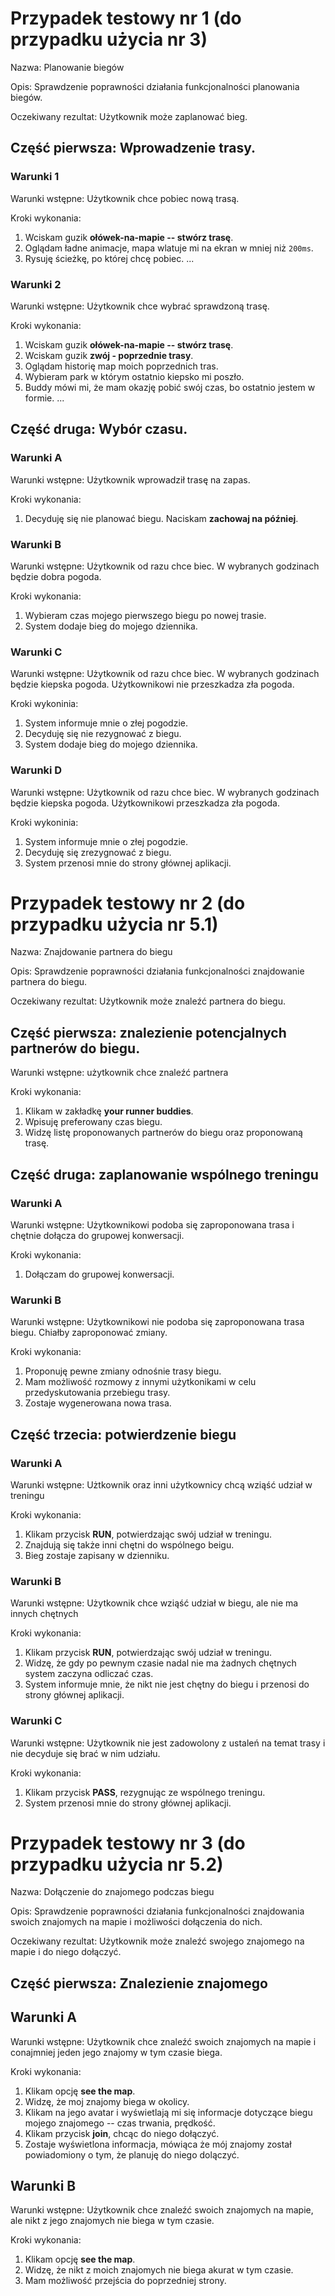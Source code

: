 # Przypadek testowy nr 1 (do przypadku użycia nr 3)

Nazwa: Planowanie biegów

Opis: Sprawdzenie poprawności działania funkcjonalności planowania biegów.

Oczekiwany rezultat: Użytkownik może zaplanować bieg.

## Część pierwsza: Wprowadzenie trasy.

### Warunki 1

Warunki wstępne: Użytkownik chce pobiec nową trasą.

Kroki wykonania:

1. Wciskam guzik **ołówek-na-mapie -- stwórz trasę**.
2. Oglądam ładne animacje, mapa wlatuje mi na ekran w mniej niż `200ms`.
3. Rysuję ścieżkę, po której chcę pobiec.
   ...

### Warunki 2

Warunki wstępne: Użytkownik chce wybrać sprawdzoną trasę.

Kroki wykonania:

1. Wciskam guzik **ołówek-na-mapie -- stwórz trasę**.
2. Wciskam guzik **zwój - poprzednie trasy**.
3. Oglądam historię map moich poprzednich tras.
4. Wybieram park w którym ostatnio kiepsko mi poszło.
5. Buddy mówi mi, że mam okazję pobić swój czas, bo ostatnio jestem w formie.
   ...

## Część druga: Wybór czasu.

### Warunki A

Warunki wstępne: Użytkownik wprowadził trasę na zapas.

Kroki wykonania:

1. Decyduję się nie planować biegu. Naciskam **zachowaj na później**.

### Warunki B

Warunki wstępne: Użytkownik od razu chce biec. W wybranych godzinach będzie dobra pogoda.

Kroki wykonania:

1. Wybieram czas mojego pierwszego biegu po nowej trasie.
2. System dodaje bieg do mojego dziennika.

### Warunki C

Warunki wstępne: Użytkownik od razu chce biec. W wybranych godzinach będzie kiepska pogoda. Użytkownikowi nie przeszkadza zła pogoda.

Kroki wykoninia:

1. System informuje mnie o złej pogodzie.
2. Decyduję się nie rezygnować z biegu.
3. System dodaje bieg do mojego dziennika.

### Warunki D

Warunki wstępne: Użytkownik od razu chce biec. W wybranych godzinach będzie kiepska pogoda. Użytkownikowi przeszkadza zła pogoda.

Kroki wykoninia:

1. System informuje mnie o złej pogodzie.
2. Decyduję się zrezygnować z biegu.
3. System przenosi mnie do strony głównej aplikacji.

# Przypadek testowy nr 2 (do przypadku użycia nr 5.1)

Nazwa: Znajdowanie partnera do biegu

Opis: Sprawdzenie poprawności działania funkcjonalności znajdowanie partnera do biegu.

Oczekiwany rezultat: Użytkownik może znaleźć partnera do biegu.

## Część pierwsza: znalezienie potencjalnych partnerów do biegu.

Warunki wstępne: użytkownik chce znaleźć partnera

Kroki wykonania:

1. Klikam w zakładkę **your runner buddies**.
2. Wpisuję preferowany czas biegu.
3. Widzę listę proponowanych partnerów do biegu oraz proponowaną trasę.

## Część druga: zaplanowanie wspólnego treningu

### Warunki A

Warunki wstępne: Użytkownikowi podoba się zaproponowana trasa i chętnie dołącza do grupowej konwersacji.

Kroki wykonania:

1. Dołączam do grupowej konwersacji.

### Warunki B

Warunki wstępne: Użytkownikowi nie podoba się zaproponowana trasa biegu. Chiałby zaproponować zmiany.

Kroki wykonania:

1. Proponuję pewne zmiany odnośnie trasy biegu.
2. Mam możliwość rozmowy z innymi użytkonikami w celu przedyskutowania przebiegu trasy.
3. Zostaje wygenerowana nowa trasa.

## Część trzecia: potwierdzenie biegu

### Warunki A

Warunki wstępne: Użtkownik oraz inni użytkownicy chcą wziąść udział w treningu

Kroki wykonania:

1. Klikam przycisk **RUN**, potwierdzając swój udział w treningu.
2. Znajdują się także inni chętni do wspólnego beigu.
3. Bieg zostaje zapisany w dzienniku.

### Warunki B

Warunki wstępne: Użytkownik chce wziąść udział w biegu, ale nie ma innych chętnych

Kroki wykonania:

1. Klikam przycisk **RUN**, potwierdzając swój udział w treningu.
2. Widzę, że gdy po pewnym czasie nadal nie ma żadnych chętnych system zaczyna odliczać czas.
3. System informuje mnie, że nikt nie jest chętny do biegu i przenosi do strony głównej aplikacji.

### Warunki C

Warunki wstępne: Użytkownik nie jest zadowolony z ustaleń na temat trasy i nie decyduje się brać w nim udziału.

Kroki wykonania:

1. Klikam przycisk **PASS**, rezygnując ze wspólnego treningu.
2. System przenosi mnie do strony głównej aplikacji.

# Przypadek testowy nr 3 (do przypadku użycia nr 5.2)

Nazwa: Dołączenie do znajomego podczas biegu

Opis: Sprawdzenie poprawności działania funkcjonalności znajdowania swoich znajomych na mapie i możliwości dołączenia do nich.

Oczekiwany rezultat: Użytkownik może znaleźć swojego znajomego na mapie i do niego dołączyć.

## Część pierwsza: Znalezienie znajomego

## Warunki A

Warunki wstępne: Użytkownik chce znaleźć swoich znajomych na mapie i conajmniej jeden jego znajomy w tym czasie biega.

Kroki wykonania:

1. Klikam opcję **see the map**.
2. Widzę, że moj znajomy biega w okolicy.
3. Klikam na jego avatar i wyświetlają mi się informacje dotyczące biegu mojego znajomego -- czas trwania, prędkość.
4. Klikam przycisk **join**, chcąc do niego dołączyć.
5. Zostaje wyświetlona informacja, mówiąca że mój znajomy został powiadomiony o tym, że planuję do niego dolączyć.

## Warunki B

Warunki wstępne: Użytkownik chce znaleźć swoich znajomych na mapie, ale nikt z jego znajomych nie biega w tym czasie.

Kroki wykonania:

1. Klikam opcję **see the map**.
2. Widzę, że nikt z moich znajomych nie biega akurat w tym czasie.
3. Mam możliwość przejścia do poprzedniej strony.

<!--stackedit_data:
eyJoaXN0b3J5IjpbNTAzMjY5NjYyXX0=
-->